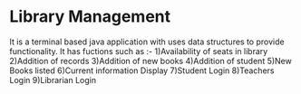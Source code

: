 # Library Management 
 It is a terminal based java application with uses data structures to provide functionality.
 It has fuctions such as :-
 1)Availability of seats in library
 2)Addition of records
 3)Addition of new books
 4)Addition of student
 5)New Books listed
 6)Current information Display
 7)Student Login
 8)Teachers Login
 9)Librarian Login
 
